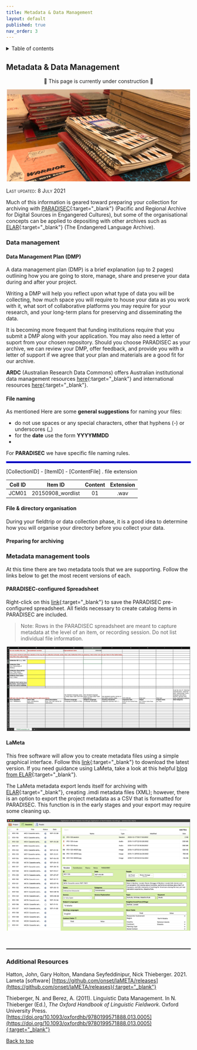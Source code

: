 ```yaml
---
title: Metadata & Data Management
layout: default
published: true
nav_order: 3
---
```


<details closed markdown="block">
  <summary>
    Table of contents
  </summary>
  {: .text-delta }
1. TOC
{:toc}
</details>

## Metadata & Data Management


<p align="center">
🚧 This page is currently under construction 🚧
</p>

<p align="center">
  <img width="500" src="images/banner-notebooks.jpg">
</p>

<span style="font-variant:small-caps;">Last updated: 8 July 2021</span>

Much of this information is geared toward preparing your collection for archiving with [PARADISEC](https://www.paradisec.org.au/){:target="_blank"} (Pacific and Regional Archive for Digital Sources in Engangered Cultures), but some of the organisational concepts can be applied to depositing with other archives such as [ELAR](https://elar.soas.ac.uk/){:target="_blank"} (The Endangered Language Archive).

### Data management

#### Data Management Plan (DMP)
A data management plan (DMP) is a brief explanation (up to 2 pages) outlining how you are going to store, manage, share and preserve your data during and after your project. 

Writing a DMP will help you reflect upon what type of data you will be collecting, how much space you will require to house your data as you work with it, what sort of collaborative platforms you may require for your research, and your long-term plans for preserving and disseminating the data.

It is becoming more frequent that funding institutions require that you submit a DMP along with your application. You may also need a letter of suport from your chosen repository. Should you choose PARADISEC as your archive, we can review your DMP, offer feedback, and provide you with a letter of support if we agree that your plan and materials are a good fit for our archive.

**ARDC** (Australian Research Data Commons) offers Australian institutional data management resources [here](https://projects.ands.org.au/policy.php){:target="_blank"} and international resources [here](https://ardc.edu.au/resources/working-with-data/datamanagement/data-management-plans/){:target="_blank"}.


#### File naming
As mentioned 
Here are some **general suggestions** for naming your files:
* do not use spaces or any special characters, other that hyphens (-) or underscores (_)
* for the **date** use the form **YYYYMMDD**
* 

For **PARADISEC** we have specific file naming rules. 
<br>
<hr style="border:2px solid blue">
[CollectionID] - [ItemID] - [ContentFile] . file extension

| Coll ID  |  Item ID  | Content  |  Extension  |
|  :----:  |   :----:   | :----:  | :----:  |
| JCM01 | 20150908_wordlist | 01 | .wav |

#### File & directory organisation
During your fieldtrip or data collection phase, it is a good idea to determine how you will organise your directory before you collect your data.

#### Preparing for archiving 

### Metadata management tools

At this time there are two metadata tools that we are supporting. Follow the links below to get the most recent versions of each.

#### PARADISEC-configured Spreadsheet
 
 Right-click on this [link](http://www.paradisec.org.au/wp-content/uploads/2020/10/PDSCMinimalMetadata2020.xlsx){:target="_blank"} to save the PARADISEC pre-configured spreadsheet. All fields necessary to create catalog items in PARADISEC are included.
> Note:  Rows in the PARADISEC spreadsheet are meant to capture metadata at the level of an item, or recording session. Do not list individual file information.

<p align="center">
  <img width="500" src="images/PARADISEC-spreadsheet.jpg">
</p>

#### LaMeta
This free software will allow you to create metadata files using a simple graphical interface. Follow this [link](https://github.com/onset/laMETA/releases){:target="_blank"} to download the latest version. If you need guidance using LaMeta, take a look at this helpful [blog from ELAR](https://elararchive.org/blog/2020/04/30/introducing-lameta/){:target="_blank"}.

The LaMeta metadata export lends itself for archiving with [ELAR](https://elar.soas.ac.uk/){:target="_blank"}, creating .imdi metadata files (XML); however, there is an option to export the project metadata as a CSV that is formatted for PARADISEC. This function is in the early stages and your export may require some cleaning up.

<p align="center">
  <img width="500" src="images/LaMeta-screenshot.jpg">
</p>

<br>
<hr style="border:1px solid grey">

### Additional Resources

Hatton, John, Gary Holton, Mandana Seyfeddinipur, Nick Thieberger. 2021. Lameta [software] [https://github.com/onset/laMETA/releases](https://github.com/onset/laMETA/releases){:target="_blank"}

Thieberger, N. and Berez, A. (2011). Linguistic Data Management. In N. Thieberger (Ed.), *The Oxford Handbook of Linguistic Fieldwork*. Oxford University Press. [https://doi.org/10.1093/oxfordhb/9780199571888.013.0005](https://doi.org/10.1093/oxfordhb/9780199571888.013.0005){:target="_blank"}

[Back to top](#)